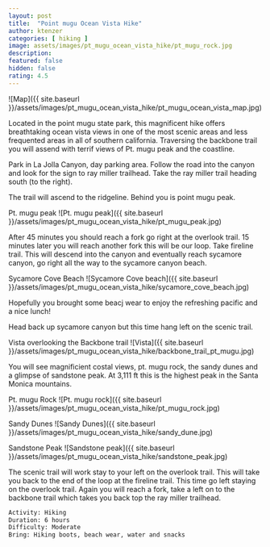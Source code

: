 ```yaml
---
layout: post
title:  "Point mugu Ocean Vista Hike"
author: ktenzer
categories: [ hiking ]
image: assets/images/pt_mugu_ocean_vista_hike/pt_mugu_rock.jpg
description: 
featured: false
hidden: false
rating: 4.5
---
```

![Map]({{ site.baseurl }}/assets/images/pt_mugu_ocean_vista_hike/pt_mugu_ocean_vista_map.jpg)

Located in the point mugu state park, this magnificent hike offers breathtaking ocean vista views in one of the most scenic areas and less frequented areas in all of southern california. Traversing the backbone trail you will assend with terrif views of Pt. mugu peak and the coastline.

Park in La Jolla Canyon, day parking area. Follow the road into the canyon and look for the sign to ray miller trailhead. Take the ray miller trail heading south (to the right).

The trail will ascend to the ridgeline. Behind you is point mugu peak.

Pt. mugu peak
![Pt. mugu peak]({{ site.baseurl }}/assets/images/pt_mugu_ocean_vista_hike/pt_mugu_peak.jpg)

After 45 minutes you should reach a fork go right at the overlook trail. 15 minutes later you will reach another fork this will be our loop. Take fireline trail. This will descend into the canyon and eventually reach sycamore canyon, go right all the way to the sycamore canyon beach.

Sycamore Cove Beach
![Sycamore Cove beach]({{ site.baseurl }}/assets/images/pt_mugu_ocean_vista_hike/sycamore_cove_beach.jpg)

Hopefully you brought some beacj wear to enjoy the refreshing pacific and a nice lunch!

Head back up sycamore canyon but this time hang left on the scenic trail. 

Vista overlooking the Backbone trail
![Vista]({{ site.baseurl }}/assets/images/pt_mugu_ocean_vista_hike/backbone_trail_pt_mugu.jpg)

You will see magnificient costal views, pt. mugu rock, the sandy dunes and a glimpse of sandstone peak. At 3,111 ft this is the highest peak in the Santa Monica mountains.

Pt. mugu Rock
![Pt. mugu rock]({{ site.baseurl }}/assets/images/pt_mugu_ocean_vista_hike/pt_mugu_rock.jpg)

Sandy Dunes
![Sandy Dunes]({{ site.baseurl }}/assets/images/pt_mugu_ocean_vista_hike/sandy_dune.jpg)

Sandstone Peak
![Sandstone peak]({{ site.baseurl }}/assets/images/pt_mugu_ocean_vista_hike/sandstone_peak.jpg)

The scenic trail will work stay to your left on the overlook trail. This will take you back to the end of the loop at the fireline trail. This time go left staying on the overlook trail. Again you will reach a fork, take a left on to the backbone trail which takes you back top the ray miller trailhead.

```html
Activity: Hiking
Duration: 6 hours
Difficulty: Moderate
Bring: Hiking boots, beach wear, water and snacks
```

